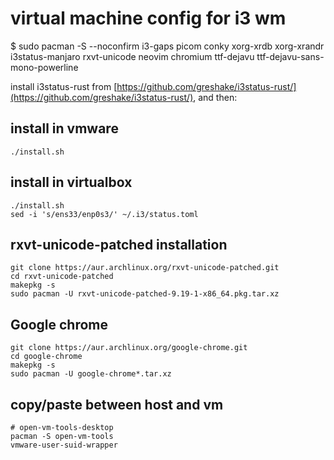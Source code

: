 # virtual machine config for i3 wm

$ sudo pacman -S --noconfirm i3-gaps picom conky xorg-xrdb xorg-xrandr i3status-manjaro rxvt-unicode neovim chromium ttf-dejavu ttf-dejavu-sans-mono-powerline

install i3status-rust from [https://github.com/greshake/i3status-rust/](https://github.com/greshake/i3status-rust/), and then:

## install in vmware

    ./install.sh

## install in virtualbox

    ./install.sh
    sed -i 's/ens33/enp0s3/' ~/.i3/status.toml

## rxvt-unicode-patched installation

    git clone https://aur.archlinux.org/rxvt-unicode-patched.git
    cd rxvt-unicode-patched
    makepkg -s
    sudo pacman -U rxvt-unicode-patched-9.19-1-x86_64.pkg.tar.xz

## Google chrome

    git clone https://aur.archlinux.org/google-chrome.git
    cd google-chrome
    makepkg -s
    sudo pacman -U google-chrome*.tar.xz

## copy/paste between host and vm

    # open-vm-tools-desktop
    pacman -S open-vm-tools
    vmware-user-suid-wrapper
